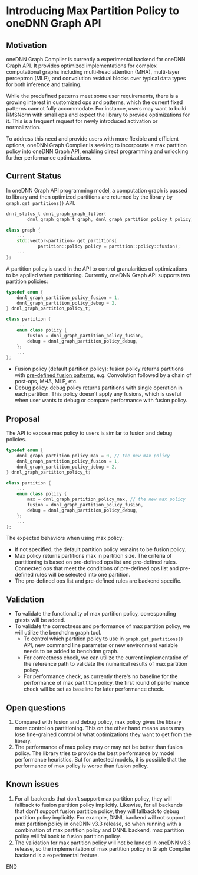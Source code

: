 # Introducing Max Partition Policy to oneDNN Graph API

## Motivation

oneDNN Graph Compiler is currently a experimental backend for oneDNN Graph API.
It provides
optimized implementations for complex computational graphs including multi-head
attention (MHA), multi-layer perceptron (MLP), and convolution residual blocks
over typical data types for both inference and training.

While the predefined patterns meet some user requirements, there is a growing
interest in customized ops and patterns, which the current fixed patterns
cannot fully accommodate. For instance, users may want to build RMSNorm with
small ops and expect the library to provide optimizations for it.
This is a frequent request for newly introduced activation or normalization.

To address this need and provide users with more flexible and efficient options,
oneDNN Graph Compiler is seeking to incorporate a max partition policy into oneDNN
Graph API, enabling direct programming and unlocking further performance optimizations.

## Current Status

In oneDNN Graph API programming model, a computation graph is passed to library
and then optimized partitions are returned by the library by
`graph.get_partitions()` API.

```c
dnnl_status_t dnnl_graph_graph_filter(
        dnnl_graph_graph_t graph, dnnl_graph_partition_policy_t policy);
```

```cpp
class graph {
    ...
    std::vector<partition> get_partitions(
            partition::policy policy = partition::policy::fusion);
    ...
};
```

A partition policy is used in the API to control granularities
of optimizations to be applied when partitioning.
Currently, oneDNN Graph API supports two partition policies:

```c
typedef enum {
    dnnl_graph_partition_policy_fusion = 1,
    dnnl_graph_partition_policy_debug = 2,
} dnnl_graph_partition_policy_t;
```

```cpp
class partition {
    ...
    enum class policy {
        fusion = dnnl_graph_partition_policy_fusion,
        debug = dnnl_graph_partition_policy_debug,
    };
    ...
};
```

- Fusion policy (default partition policy): fusion policy returns partitions
  with [pre-defined fusion patterns](https://oneapi-src.github.io/oneDNN/dev_guide_graph_fusion_patterns.html),
  e.g. Convolution followed by a chain of post-ops, MHA, MLP, etc.
- Debug policy: debug policy returns partitions with single operation in each partition.
  This policy doesn't apply any fusions, which is useful when
  user wants to debug or compare performance with fusion policy.

## Proposal

The API to expose max policy to users is similar to fusion and debug policies.

```c
typedef enum {
    dnnl_graph_partition_policy_max = 0, // the new max policy
    dnnl_graph_partition_policy_fusion = 1,
    dnnl_graph_partition_policy_debug = 2,
} dnnl_graph_partition_policy_t;
```

```cpp
class partition {
    ...
    enum class policy {
        max = dnnl_graph_partition_policy_max, // the new max policy
        fusion = dnnl_graph_partition_policy_fusion,
        debug = dnnl_graph_partition_policy_debug,
    };
    ...
};
```

The expected behaviors when using max policy:

- If not specified, the default partition policy remains to be fusion policy.
- Max policy returns partitions max in partition size. The criteria of partitioning
  is based on pre-defined ops list and pre-defined rules. Connected ops
  that meet the conditions of pre-defined ops list and pre-defined rules
  will be selected into one partition.
- The pre-defined ops list and pre-defined rules are backend specific.

## Validation

- To validate the functionality of max partition policy, corresponding gtests will
  be added.
- To validate the correctness and performance of max partition policy, we will
  utilize the benchdnn graph tool.
  - To control which partition policy to use in `graph.get_partitions()` API,
    new command line parameter or new environment variable needs to be added
    to benchdnn graph.
  - For correctness check, we can utilize the current implementation of the
    reference path to validate the numarical results of max partition policy.
  - For performance check, as currently there's no baseline for the performance of
    max partititon policy, the first round of performance check will be set as
    baseline for later performance check.

## Open questions

1. Compared with fusion and debug policy, max policy gives the library more control
   on partitioning. This on the other hand means users may lose fine-grained control
   of what optimizations they want to get from the library.
1. The performance of max policy may or may not be better than fusion policy. The
   library tries to provide the best performance by model performance heuristics.
   But for untested models, it is possible that the performance of max policy is
   worse than fusion policy.

## Known issues

1. For all backends that don't support max partition policy, they will fallback to
   fusion partition policy implicitly.
   Likewise, for all backends that don't support fusion partition policy, they
   will fallback to debug partition policy implicitly.
   For example, DNNL backend will not support max partition policy in oneDNN v3.3
   release, so when running with a combination of max partition policy and DNNL
   backend, max partition policy will fallback to fusion partition policy.
1. The validation for max partition policy will not be landed in oneDNN v3.3
   release, so the implementation of max partition policy in Graph Compiler
   backend is a experimental feature.

END

